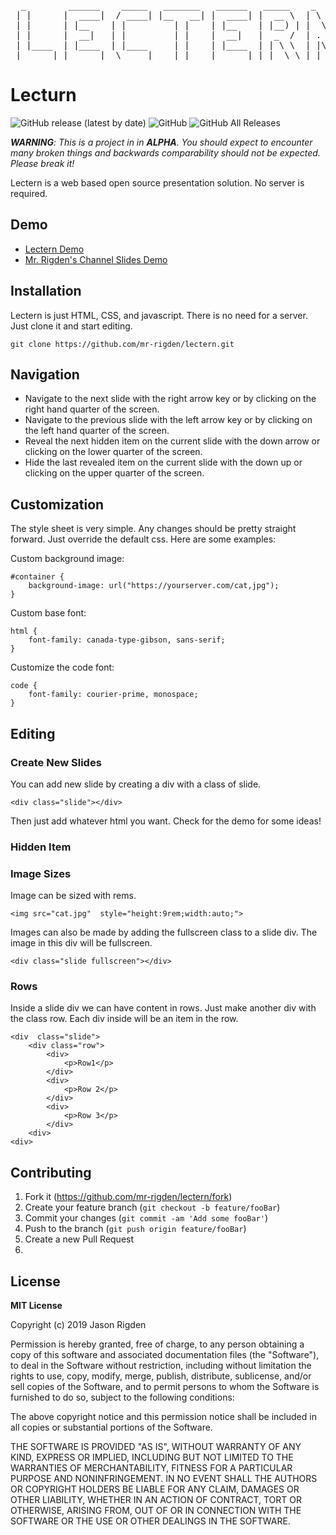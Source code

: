 <pre>
  _        ______    _____   _______   ______   _____    _   _ 
 | |      |  ____|  / ____| |__   __| |  ____| |  __ \  | \ | |
 | |      | |__    | |         | |    | |__    | |__) | |  \| |
 | |      |  __|   | |         | |    |  __|   |  _  /  | . ` |
 | |____  | |____  | |____     | |    | |____  | | \ \  | |\  |
 |______| |______|  \_____|    |_|    |______| |_|  \_\ |_| \_|
</pre>

# Lecturn

![GitHub release (latest by date)](https://img.shields.io/github/v/release/mr-rigden/lectern?style=flat-square) 
 ![GitHub](https://img.shields.io/github/license/mr-rigden/lectern?style=flat-square) ![GitHub All Releases](https://img.shields.io/github/downloads/mr-rigden/lectern/total?style=flat-square)  

***WARNING**: This is a project in in **ALPHA**. You should expect to encounter many broken things and backwards comparability should not be expected. Please break it!*

Lectern is a web based open source presentation solution. No server is required. 

## Demo
* [Lectern Demo](https://lab.rigden.dev/demo/lectern/demo.html)
* [Mr. Rigden's Channel Slides Demo](https://slides.rigden.dev/template/)


## Installation
Lectern is just HTML, CSS, and javascript. There is no need for a server. Just clone it and start editing.

    git clone https://github.com/mr-rigden/lectern.git


## Navigation
* Navigate to the next slide with the right arrow key or by clicking on the right hand quarter of the screen.
* Navigate to the previous slide with the left arrow key or by clicking on the left hand quarter of the screen.
* Reveal the next hidden item on the current slide with the down arrow or clicking on the lower quarter of the screen. 
* Hide the last revealed item on the current slide with the down up or clicking on the upper quarter of the screen. 


## Customization
The style sheet is very simple. Any changes should be pretty straight forward. Just override the default css. Here are some examples:

Custom background image:

    #container {
	    background-image: url("https://yourserver.com/cat,jpg");
    }

Custom base font:

    html {
    	font-family: canada-type-gibson, sans-serif;
    }

Customize the code font:

    code {
    	font-family: courier-prime, monospace;
    }



## Editing

### Create New Slides
You can add new slide by creating a div with a class of slide.

    <div class="slide"></div>
    
  Then just add whatever html you want. Check for the demo for some ideas!

### Hidden Item
  

### Image Sizes
Image can be sized with rems. 

    <img src="cat.jpg"  style="height:9rem;width:auto;">

Images can also be made by adding the fullscreen class to a slide div. The image in this div will be fullscreen.

    <div class="slide fullscreen"></div>

### Rows
Inside a slide div we can have content in rows. Just make another div with the class row. Each div inside will be an item in the row.

    <div  class="slide">
    	<div class="row">
    		<div>
    			<p>Row1</p>
    		</div>
    		<div>
    			<p>Row 2</p>
    		</div>
    		<div>
    			<p>Row 3</p>
    		</div>
    	<div>
    <div>








## Contributing

1. Fork it (<https://github.com/mr-rigden/lectern/fork>)
2. Create your feature branch (`git checkout -b feature/fooBar`)
3. Commit your changes (`git commit -am 'Add some fooBar'`)
4. Push to the branch (`git push origin feature/fooBar`)
5. Create a new Pull Request
6. 
## License
**MIT License**

Copyright (c) 2019 Jason Rigden

Permission is hereby granted, free of charge, to any person obtaining a copy of this software and associated documentation files (the "Software"), to deal in the Software without restriction, including without limitation the rights to use, copy, modify, merge, publish, distribute, sublicense, and/or sell copies of the Software, and to permit persons to whom the Software is furnished to do so, subject to the following conditions:

The above copyright notice and this permission notice shall be included in all copies or substantial portions of the Software.

THE SOFTWARE IS PROVIDED "AS IS", WITHOUT WARRANTY OF ANY KIND, EXPRESS OR IMPLIED, INCLUDING BUT NOT LIMITED TO THE WARRANTIES OF MERCHANTABILITY, FITNESS FOR A PARTICULAR PURPOSE AND NONINFRINGEMENT. IN NO EVENT SHALL THE AUTHORS OR COPYRIGHT HOLDERS BE LIABLE FOR ANY CLAIM, DAMAGES OR OTHER LIABILITY, WHETHER IN AN ACTION OF CONTRACT, TORT OR OTHERWISE, ARISING FROM, OUT OF OR IN CONNECTION WITH THE SOFTWARE OR THE USE OR OTHER DEALINGS IN THE SOFTWARE.


```


